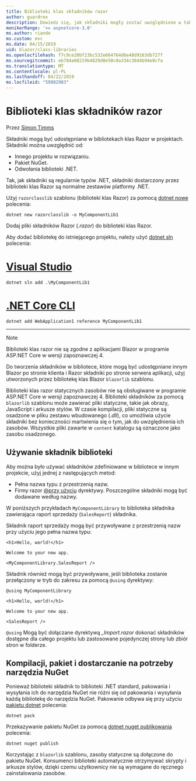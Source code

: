 ```yaml
---
title: Biblioteki klas składników razor
author: guardrex
description: Dowiedz się, jak składniki mogły zostać uwzględnione w taki sposób, w aplikacji Blazor z biblioteki składników zewnętrznych.
monikerRange: '>= aspnetcore-3.0'
ms.author: riande
ms.custom: mvc
ms.date: 04/15/2019
uid: blazor/class-libraries
ms.openlocfilehash: f7c9ce20bf23bc532e664764d6e48d9163db727f
ms.sourcegitcommit: eb784a68219b4829d8e50c8a334c38d4b94e0cfa
ms.translationtype: MT
ms.contentlocale: pl-PL
ms.lasthandoff: 04/22/2019
ms.locfileid: "59982983"
---
```

# <a name="razor-components-class-libraries"></a>Biblioteki klas składników razor

Przez [Simon Timms](https://github.com/stimms)

Składniki mogą być udostępniane w bibliotekach klas Razor w projektach. Składniki można uwzględnić od:

* Innego projektu w rozwiązaniu.
* Pakiet NuGet.
* Odwołania biblioteki .NET.

Tak, jak składniki są regularnie typów .NET, składniki dostarczony przez biblioteki klas Razor są normalne zestawów platformy .NET.

Użyj `razorclasslib` szablonu (biblioteki klas Razor) za pomocą [dotnet nowe](/dotnet/core/tools/dotnet-new) polecenia:

```console
dotnet new razorclasslib -o MyComponentLib1
```

Dodaj pliki składników Razor (*.razor*) do biblioteki klas Razor.

Aby dodać bibliotekę do istniejącego projektu, należy użyć [dotnet sln](/dotnet/core/tools/dotnet-sln) polecenia:

# <a name="visual-studiotabvisual-studio"></a>[Visual Studio](#tab/visual-studio)

```console
dotnet sln add .\MyComponentLib1
```

# <a name="net-core-clitabnetcore-cli"></a>[.NET Core CLI](#tab/netcore-cli)

```console
dotnet add WebApplication1 reference MyComponentLib1
```

---

> [!NOTE]
> Biblioteki klas razor nie są zgodne z aplikacjami Blazor w programie ASP.NET Core w wersji zapoznawczej 4.
>
> Do tworzenia składników w bibliotece, które mogą być udostępniane innym Blazor po stronie klienta i Razor składniki po stronie serwera aplikacji, użyj utworzonych przez bibliotekę klas Blazor `blazorlib` szablonu.
>
> Biblioteki klas razor statycznych zasobów nie są obsługiwane w programie ASP.NET Core w wersji zapoznawczej 4. Biblioteki składników za pomocą `blazorlib` szablonu może zawierać pliki statyczne, takie jak obrazy, JavaScript i arkusze stylów. W czasie kompilacji, pliki statyczne są osadzone w pliku zestawu wbudowanego (*.dll*), co umożliwia użycie składniki bez konieczności martwienia się o tym, jak do uwzględnienia ich zasobów. Wszystkie pliki zawarte w `content` katalogu są oznaczone jako zasobu osadzonego.

## <a name="consume-a-library-component"></a>Używanie składnik biblioteki

Aby można było używać składników zdefiniowane w bibliotece w innym projekcie, użyj jednej z następujących metod:

* Pełna nazwa typu z przestrzenią nazw.
* Firmy razor [ \@przy użyciu](xref:mvc/views/razor#using) dyrektywy. Poszczególne składniki mogą być dodawane według nazwy.

W poniższych przykładach `MyComponentLibrary` to biblioteka składnika zawierająca raport sprzedaży (`SalesReport`) składnika.

Składnik raport sprzedaży mogą być przywoływane z przestrzenią nazw przy użyciu jego pełna nazwa typu:

```cshtml
<h1>Hello, world!</h1>

Welcome to your new app.

<MyComponentLibrary.SalesReport />
```

Składnik również mogą być przywoływane, jeśli biblioteka zostanie przełączony w tryb do zakresu za pomocą `@using` dyrektywy:

```cshtml
@using MyComponentLibrary

<h1>Hello, world!</h1>

Welcome to your new app.

<SalesReport />
```

`@using` Mogą być dołączane dyrektywą *_Import.razor* dokonać składników dostępne dla całego projektu lub zastosowane pojedynczej strony lub zbiór stron w folderze.

## <a name="build-pack-and-ship-to-nuget"></a>Kompilacji, pakiet i dostarczanie na potrzeby narzędzia NuGet

Ponieważ biblioteki składnik to biblioteki .NET standard, pakowania i wysyłania ich do narzędzia NuGet nie różni się od pakowania i wysyłania każdą bibliotekę do narzędzia NuGet. Pakowanie odbywa się przy użyciu [pakietu dotnet](/dotnet/core/tools/dotnet-pack) polecenia:

```console
dotnet pack
```

Przekazywanie pakietu NuGet za pomocą [dotnet nuget publikowania](/dotnet/core/tools/dotnet-nuget-push) polecenia:

```console
dotnet nuget publish
```

Korzystając z `blazorlib` szablonu, zasoby statyczne są dołączone do pakietu NuGet. Konsumenci biblioteki automatycznie otrzymywać skrypty i arkusze stylów, dzięki czemu użytkownicy nie są wymagane do ręcznego zainstalowania zasobów.
